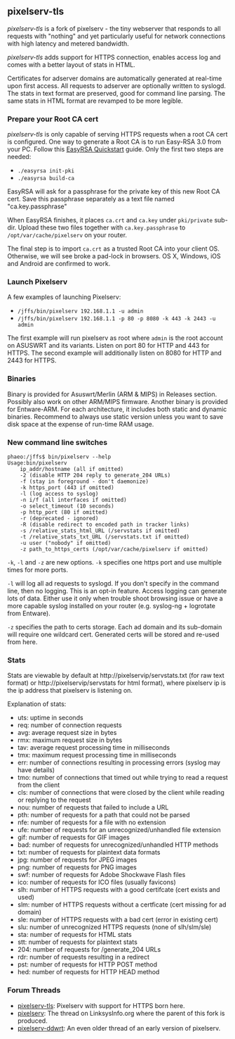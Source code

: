 ## pixelserv-tls
_pixelserv-tls_ is a fork of pixelserv - the tiny webserver that responds to all requests with "nothing" and yet particularly useful for network connections with high latency and metered bandwidth. 

_pixelserv-tls_ adds support for HTTPS connection, enables access log and comes with a better layout of stats in HTML. 

Certificates for adserver domains are automatically generated at real-time upon first access. All requests to adserver are optionally written to syslogd. The stats in text format are preserved, good for command line parsing. The same stats in HTML format are revamped to be more legible.

### Prepare your Root CA cert

_pixelserv-tls_ is only capable of serving HTTPS requests when a root CA cert is configured. One way to generate a Root CA is to run Easy-RSA 3.0 from your PC. Follow this [EasyRSA Quickstart] guide. Only the first two steps are needed:
* `./easyrsa init-pki`
* `./easyrsa build-ca`

EasyRSA will ask for a passphrase for the private key of this new Root CA cert. Save this passphrase separately as a text file named "ca.key.passphrase"

When EasyRSA finishes, it places `ca.crt` and `ca.key` under `pki/private` sub-dir. Upload these two files together with `ca.key.passphrase` to `/opt/var/cache/pixelserv` on your router.

The final step is to import `ca.crt` as a trusted Root CA into your client OS. Otherwise, we will see broke a pad-lock in browsers.
OS X, Windows, iOS and Android are confirmed to work.

### Launch Pixelserv
A few examples of launching Pixelserv:
* `/jffs/bin/pixelserv 192.168.1.1 -u admin`
* `/jffs/bin/pixelserv 192.168.1.1 -p 80 -p 8080 -k 443 -k 2443 -u admin`

The first example will run pixelserv as root where `admin` is the root account on ASUSWRT and its variants. Listen on port 80 for HTTP and 443 for HTTPS. The second example will additionally listen on 8080 for HTTP and 2443 for HTTPS.

### Binaries

Binary is provided for Asuswrt/Merlin (ARM & MIPS) in Releases section. Possibly also work on other ARM/MIPS firmware. Another binary is provided for Entware-ARM. For each architecture, it includes both static and dynamic binaries. Recommend to always use static version unless you want to save disk space at the expense of run-time RAM usage.

### New command line switches
```
phaeo:/jffs$ bin/pixelserv --help
Usage:bin/pixelserv
	ip_addr/hostname (all if omitted)
	-2 (disable HTTP 204 reply to generate_204 URLs)
	-f (stay in foreground - don't daemonize)
	-k https_port (443 if omitted)
	-l (log access to syslog)
	-n i/f (all interfaces if omitted)
	-o select_timeout (10 seconds)
	-p http_port (80 if omitted)
	-r (deprecated - ignored)
	-R (disable redirect to encoded path in tracker links)
	-s /relative_stats_html_URL (/servstats if omitted)
	-t /relative_stats_txt_URL (/servstats.txt if omitted)
	-u user ("nobody" if omitted)
	-z path_to_https_certs (/opt/var/cache/pixelserv if omitted)
```
`-k`, `-l` and `-z` are new options. `-k` specifies one https port and use multiple times for more ports.

`-l` will log all ad requests to syslogd. If you don't specify in the command line, then no logging. This is an opt-in feature. Access logging can generate lots of data. Either use it only when trouble shoot browsing issue or have a more capable syslog installed on your router (e.g. syslog-ng + logrotate from Entware).

`-z` specifies the path to certs storage. Each ad domain and its sub-domain will require one wildcard cert. Generated certs will be stored and re-used from here.

### Stats

Stats are viewable by default at http://pixelservip/servstats.txt (for raw text format) or http://pixelservip/servstats for html format), where pixelserv ip is the ip address that pixelserv is listening on.

Explanation of stats:
* uts: uptime in seconds
* req: number of connection requests
* avg: average request size in bytes
* rmx: maximum request size in bytes
* tav: average request processing time in milliseconds
* tmx: maximum request processing time in milliseconds
* err: number of connections resulting in processing errors (syslog may have details)
* tmo: number of connections that timed out while trying to read a request from the client
* cls: number of connections that were closed by the client while reading or replying to the request
* nou: number of requests that failed to include a URL
* pth: number of requests for a path that could not be parsed
* nfe: number of requests for a file with no extension
* ufe: number of requests for an unrecognized/unhandled file extension
* gif: number of requests for GIF images
* bad: number of requests for unrecognized/unhandled HTTP methods
* txt: number of requests for plaintext data formats
* jpg: number of requests for JPEG images
* png: number of requests for PNG images
* swf: number of requests for Adobe Shockwave Flash files
* ico: number of requests for ICO files (usually favicons)
* slh: number of HTTPS requests with a good certifcate (cert exists and used) 
* slm: number of HTTPS requests without a certficate (cert missing for ad domain)
* sle: number of HTTPS requests with a bad cert (error in existing cert)
* slu: number of unrecognized HTTPS requests (none of slh/slm/sle)
* sta: number of requests for HTML stats
* stt: number of requests for plaintext stats
* 204: number of requests for /generate_204 URLs
* rdr: number of requests resulting in a redirect
* pst: number of requests for HTTP POST method
* hed: number of requests for HTTP HEAD method

### Forum Threads
* [pixelserv-tls]: Pixelserv with support for HTTPS born here.
* [pixelserv]: The thread on LinksysInfo.org where the parent of this fork is produced.
* [pixelserv-ddwrt]: An even older thread of an early version of pixelserv.
 
[EasyRSA Quickstart]: <https://github.com/OpenVPN/easy-rsa/blob/v3.0.0-rc1/README.quickstart.md>
[pixelserv-tls]: <http://www.snbforums.com/threads/pixelserv-a-better-one-pixel-webserver-for-adblock.26114>
[pixelserv]: <http://www.linksysinfo.org/index.php?threads/pixelserv-compiled-to-run-on-router-wrt54g.30509/page-3#post-229342>
[pixelserv-ddwrt]: <http://www.dd-wrt.com/phpBB2/viewtopic.php?p=685201>
